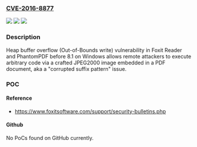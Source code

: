 ### [CVE-2016-8877](https://cve.mitre.org/cgi-bin/cvename.cgi?name=CVE-2016-8877)
![](https://img.shields.io/static/v1?label=Product&message=n%2Fa&color=blue)
![](https://img.shields.io/static/v1?label=Version&message=n%2Fa&color=blue)
![](https://img.shields.io/static/v1?label=Vulnerability&message=n%2Fa&color=brighgreen)

### Description

Heap buffer overflow (Out-of-Bounds write) vulnerability in Foxit Reader and PhantomPDF before 8.1 on Windows allows remote attackers to execute arbitrary code via a crafted JPEG2000 image embedded in a PDF document, aka a "corrupted suffix pattern" issue.

### POC

#### Reference
- https://www.foxitsoftware.com/support/security-bulletins.php

#### Github
No PoCs found on GitHub currently.

